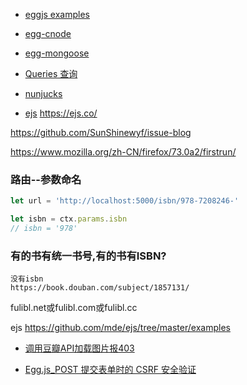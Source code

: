 

- [eggjs examples](https://github.com/eggjs/examples)
- [egg-cnode](https://github.com/cnodejs/egg-cnode)

- [egg-mongoose](https://www.npmjs.com/package/egg-mongoose)
- [Queries 查询](http://www.mongoosejs.net/docs/queries.html)
- [nunjucks](https://mozilla.github.io/nunjucks/)
- [ejs](https://github.com/mde/ejs) https://ejs.co/

https://github.com/SunShinewyf/issue-blog

https://www.mozilla.org/zh-CN/firefox/73.0a2/firstrun/


### 路由--参数命名

```js
let url = 'http://localhost:5000/isbn/978-7208246-'

let isbn = ctx.params.isbn
// isbn = '978'
```


### 有的书有统一书号,有的书有ISBN?

```
没有isbn
https://book.douban.com/subject/1857131/

```
 fulibl.net或fulibl.com或fulibl.cc

ejs
https://github.com/mde/ejs/tree/master/examples

- [调用豆瓣API加载图片报403](https://www.jianshu.com/p/7b098a5a9b46)


- [Egg.js_POST 提交表单时的 CSRF 安全验证](https://www.jianshu.com/p/0ec1bcff0ecd)